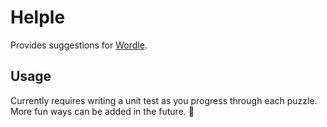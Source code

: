 # Helple

Provides suggestions for [Wordle](https://www.powerlanguage.co.uk/wordle/).

## Usage

Currently requires writing a unit test as you progress through each puzzle. More fun ways can be added in the future. 🧶

